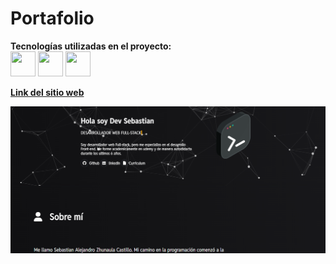 # Portafolio

**Tecnologías utilizadas en el proyecto:**  
<img src="https://cdn.jsdelivr.net/gh/devicons/devicon@latest/icons/html5/html5-original.svg" height="40px" width="40px"/>
<img src="https://cdn.jsdelivr.net/gh/devicons/devicon@latest/icons/css3/css3-original.svg" height="40px" width="40px"/>
<img src="https://cdn.jsdelivr.net/gh/devicons/devicon@latest/icons/javascript/javascript-original.svg" height="40px" width="40px"/>

[**Link del sitio web** ](https://devsebastian31.github.io/)


![portafolio-presentacion](Img/Portafolio.png)

